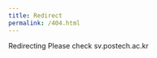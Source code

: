 ```yaml
---
title: Redirect
permalink: /404.html
---
```

<title>sv.postech.ac.kr</title>
<div id=notfound>
Redirecting
  Please check 
  sv.postech.ac.kr
</div>

<script>
  // Get the current path
  var path = window.location.pathname;

  // Check if the path is '/~kmbae' or '/~kmbae/'
  if (path === '/~kmbae' || path === '/~kmbae/') {
      // Redirect to '/kmbae'a
    document.getElementById('notfound').innerHTML = 'Redirecting to /kmbae';
    window.location.replace('https://sv.postech.ac.kr/kmbae');
  }
</script>
